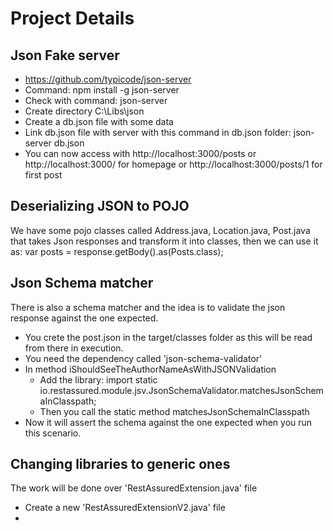 Project Details
==============

Json Fake server
---------------

- https://github.com/typicode/json-server
- Command: npm install -g json-server
- Check with command: json-server
- Create directory C:\Libs\json
- Create a db.json file with some data
- Link db.json file with server with this command in db.json folder: json-server db.json
- You can now access with http://localhost:3000/posts or http://localhost:3000/ for homepage or http://localhost:3000/posts/1 for first post


Deserializing JSON to POJO
--------------------------
We have some pojo classes called Address.java, Location.java, Post.java that takes Json
responses and transform it into classes, then we can use it as:
 var posts = response.getBody().as(Posts.class);
 
 Json Schema matcher
 -------------------
 There is also a schema matcher and the idea is to validate the json response against
 the one expected. 
 - You crete the post.json in the target/classes folder as this will be read from there in
 execution. 
 - You need the dependency called 'json-schema-validator'
 - In method iShouldSeeTheAuthorNameAsWithJSONValidation
    - Add the library: import static io.restassured.module.jsv.JsonSchemaValidator.matchesJsonSchemaInClasspath;
    - Then you call the static method matchesJsonSchemaInClasspath
 - Now it will assert the schema against the one expected when you run this scenario.
 
 Changing libraries to generic ones
 ----------------------------------
 The work will be done over 'RestAssuredExtension.java' file
 - Create a new 'RestAssuredExtensionV2.java' file
 - 